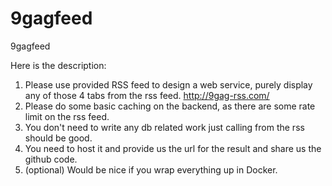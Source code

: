 # 9gagfeed
9gagfeed

Here is the description:
1. Please use provided RSS feed to design a web service, purely display any of those 4 tabs from the rss feed.    http://9gag-rss.com/
2. Please do some basic caching on the backend, as there are some rate limit on the rss feed.
3. You don't need to write any db related work just calling from the rss should be good. 
4. You need to host it and provide us the url for the result and share us the github code.
5. (optional) Would be nice if you wrap everything up in Docker.
